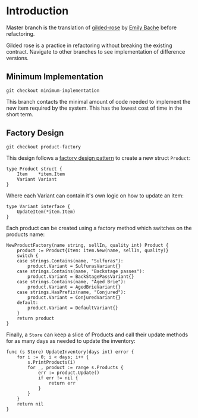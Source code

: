 # Introduction
Master branch is the translation of [gilded-rose](https://github.com/NotMyself/GildedRose)
by [Emily Bache](https://github.com/emilybache/GildedRose-Refactoring-Kata) before refactoring.

Gilded rose is a practice in refactoring without breaking the existing contract.
Navigate to other branches to see implementation of difference versions.

## Minimum Implementation

`git checkout minimum-implementation`

This branch contacts the minimal amount of code needed to implement the new item required by the system.
This has the lowest cost of time in the short term.

## Factory Design

`git checkout product-factory`

This design follows a [factory design pattern](https://www.sohamkamani.com/blog/golang/2018-06-20-golang-factory-patterns/)
to create a new struct `Product`:
```
type Product struct {
	Item    *item.Item
	Variant Variant
}
```

Where each Variant can contain it's own logic on how to update an item:
```
type Variant interface {
	UpdateItem(*item.Item)
}
```

Each product can be created using a factory method which switches on the products name:

```
NewProductFactory(name string, sellIn, quality int) Product {
	product := Product{Item: item.New(name, sellIn, quality)}
	switch {
	case strings.Contains(name, "Sulfuras"):
		product.Variant = SulfurasVariant{}
	case strings.Contains(name, "Backstage passes"):
		product.Variant = BackStagePassVariant{}
	case strings.Contains(name, "Aged Brie"):
		product.Variant = AgedBrieVariant{}
	case strings.HasPrefix(name, "Conjured"):
		product.Variant = ConjuredVariant{}
	default:
		product.Variant = DefaultVariant{}
	}
	return product
}
```

Finally, a `Store` can keep a slice of Products and call their update methods for as many days as needed to update the inventory:
```
func (s Store) UpdateInventory(days int) error {
	for i := 0; i < days; i++ {
		s.PrintProducts(i)
		for _, product := range s.Products {
			err := product.Update()
			if err != nil {
				return err
			}
		}
	}
	return nil
}
```

